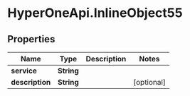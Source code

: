 # HyperOneApi.InlineObject55

## Properties
Name | Type | Description | Notes
------------ | ------------- | ------------- | -------------
**service** | **String** |  | 
**description** | **String** |  | [optional] 


